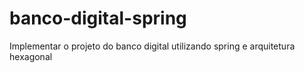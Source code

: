 # banco-digital-spring
Implementar o projeto do banco digital utilizando spring e arquitetura hexagonal
